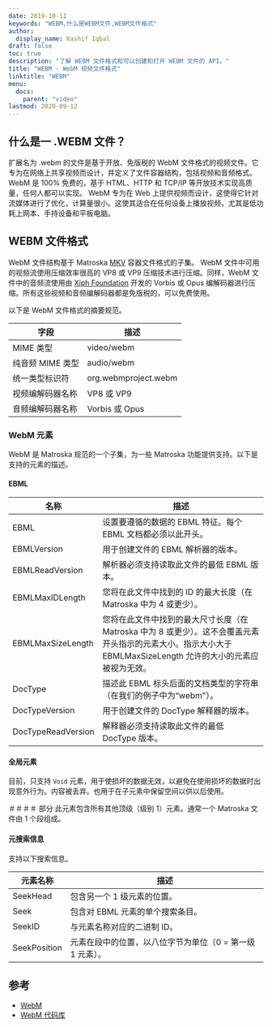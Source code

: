 ```yaml
---
date: 2019-10-11
keywords: "WEBM,什么是WEBM文件,WEBM文件格式"
author:
  display_name: Kashif Iqbal
draft: false
toc: true
description: "了解 WEBM 文件格式和可以创建和打开 WEBM 文件的 API。"
title: "WEBM - WebM 视频文件格式"
linktitle: "WEBM"
menu:
  docs:
    parent: "video"
lastmod: 2020-09-12
---
```


## 什么是一 .WEBM 文件？

扩展名为 .webm 的文件是基于开放、免版税的 WebM 文件格式的视频文件。它专为在网络上共享视频而设计，并定义了文件容器结构，包括视频和音频格式。 WebM 是 100% 免费的，基于 HTML、HTTP 和 TCP/IP 等开放技术实现高质量，任何人都可以实现。 WebM 专为在 Web 上提供视频而设计，这使得它针对流媒体进行了优化，计算量很小。这使其适合在任何设备上播放视频，尤其是低功耗上网本、手持设备和平板电脑。

## WEBM 文件格式

WebM 文件结构基于 Matroska [MKV](/zh/video/mkv/) 容器文件格式的子集。 WebM 文件中可用的视频流使用压缩效率很高的 VP8 或 VP9 压缩技术进行压缩。同样，WebM 文件中的音频流使用由 [Xiph Foundation](https://www.xiph.org/) 开发的 Vorbis 或 Opus 编解码器进行压缩。所有这些视频和音频编解码器都是免版税的，可以免费使用。

以下是 WebM 文件格式的摘要规范。

|字段|描述|
---|---|
|MIME 类型 |video/webm|
|纯音频 MIME 类型 |audio/webm|
|统一类型标识符| org.webmproject.webm|
|视频编解码器名称| VP8 或 VP9|
|音频编解码器名称| Vorbis 或 Opus|

### WebM 元素

WebM 是 Matroska 规范的一个子集，为一些 Matroska 功能提供支持。以下是支持的元素的描述。

#### EBML

|名称 |描述|
---|---|
|EBML|设置要遵循的数据的 EBML 特征。每个 EBML 文档都必须以此开头。|
|EBMLVersion |用于创建文件的 EBML 解析器的版本。|
|EBMLReadVersion|解析器必须支持读取此文件的最低 EBML 版本。|
|EBMLMaxIDLength |您将在此文件中找到的 ID 的最大长度（在 Matroska 中为 4 或更少）。|
|EBMLMaxSizeLength|您将在此文件中找到的最大尺寸长度（在 Matroska 中为 8 或更少）。这不会覆盖元素开头指示的元素大小。指示大小大于 EBMLMaxSizeLength 允许的大小的元素应被视为无效。
|DocType|描述此 EBML 标头后面的文档类型的字符串（在我们的例子中为“webm"）。|
|DocTypeVersion|用于创建文件的 DocType 解释器的版本。|
|DocTypeReadVersion|解释器必须支持读取此文件的最低 DocType 版本。|

#### 全局元素

目前，只支持 `Void` 元素，用于使损坏的数据无效，以避免在使用损坏的数据时出现意外行为。内容被丢弃。也用于在子元素中保留空间以供以后使用。

＃＃＃＃ 部分
此元素包含所有其他顶级（级别 1）元素。通常一个 Matroska 文件由 1 个段组成。

#### 元搜索信息

支持以下搜索信息。

|元素名称 |描述|
---|---|
|SeekHead |包含另一个 1 级元素的位置。|
|Seek |包含对 EBML 元素的单个搜索条目。|
|SeekID |与元素名称对应的二进制 ID。|
|SeekPosition |元素在段中的位置，以八位字节为单位（0 = 第一级 1 元素）。|

## 参考

* [WebM](https://www.webmproject.org/)
* [WebM 代码库](https://www.webmproject.org/code/#webp-repositories)

